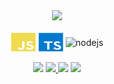 <!-- <h1 align="center"> 
</h1>

 -->

<div align="center">
  <a href="https://github.com/1bafo">
    <img height="150em" src="https://github-readme-stats.vercel.app/api?username=1bafo&count_private=true&include_all_commits=true&show_icons=true&theme=dracula&hide_border=false&show_owner=true"/>
  </a>
</div>

<div align="center" valign="top"><br>
  <img align="center" alt="Js" height="30" width="40" src="https://raw.githubusercontent.com/devicons/devicon/master/icons/javascript/javascript-plain.svg">
  <img align="center" alt="Js" height="30" width="40" src="https://raw.githubusercontent.com/devicons/devicon/master/icons/typescript/typescript-plain.svg">
  <img align="center" alt="nodejs" height="30" width="40" src="https://cdn.worldvectorlogo.com/logos/nodejs-icon.svg">
</div><br>

<div align="center">
  <a href="https://twitter.com/bafofps" target="_blank"><img src="https://img.shields.io/badge/-Twitter-007ACC?style=for-the-badge&logo=twitter&logoColor=white" target="_blank"></a>
  <a href="https://www.instagram.com/joaoo.g_/" target="_blank"><img src="https://img.shields.io/badge/-Instagram-%23E4405F?style=for-the-badge&logo=instagram&logoColor=white" target="_blank">
</a>
  <a href="https://discord.gg/5uKTXf2MSN"><img src="https://img.shields.io/badge/-Discord-%23333?style=for-the-badge&logo=discord&logoColor=white" target="_blank"></a>
  <a href="https://www.twitch.tv/bafofps"><img src="https://img.shields.io/badge/-Twitch-993399?style=for-the-badge&logo=twitch&logoColor=white" target="_blank"></a>


<div align="center">
  
